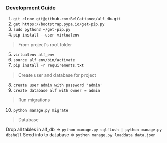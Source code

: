 ### Development Guide

1. `git clone git@github.com:BelCattaneo/alf_db.git`
2. `get https://bootstrap.pypa.io/get-pip.py`
3. `sudo python3 ~/get-pip.py`
4. `pip install --user virtualenv`

> From project's root folder

5. `virtualenv alf_env`
6. `source alf_env/bin/activate`
7. `pip install -r requirements.txt`

> Create user and database for project

8. `create user admin with password 'admin'`
9. `create database alf with owner = admin`

> Run migrations

10. `python manage.py migrate`

> Database

Drop all tables in alf_db => `python manage.py sqlflush | python manage.py dbshell`
Seed info to database => `python manage.py loaddata data.json`


